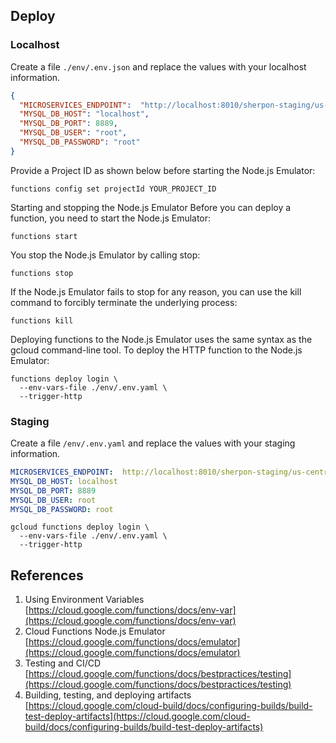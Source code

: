 ## Deploy

### Localhost
Create a file ``./env/.env.json`` and replace the values with your localhost information.
```json
{
  "MICROSERVICES_ENDPOINT":  "http://localhost:8010/sherpon-staging/us-central1/",
  "MYSQL_DB_HOST": "localhost",
  "MYSQL_DB_PORT": 8889,
  "MYSQL_DB_USER": "root",
  "MYSQL_DB_PASSWORD": "root"
}
```

Provide a Project ID as shown below before starting the Node.js Emulator:
```
functions config set projectId YOUR_PROJECT_ID
```

Starting and stopping the Node.js Emulator
Before you can deploy a function, you need to start the Node.js Emulator:
```
functions start
```

You stop the Node.js Emulator by calling stop:
```
functions stop
```

If the Node.js Emulator fails to stop for any reason, you can use the kill command to forcibly terminate the underlying process:
```
functions kill
```

Deploying functions to the Node.js Emulator uses the same syntax as the gcloud command-line tool.
To deploy the HTTP function to the Node.js Emulator:
```
functions deploy login \
  --env-vars-file ./env/.env.yaml \
  --trigger-http
```
### Staging
Create a file ``/env/.env.yaml`` and replace the values with your staging information.
```yaml
MICROSERVICES_ENDPOINT:  http://localhost:8010/sherpon-staging/us-central1/
MYSQL_DB_HOST: localhost
MYSQL_DB_PORT: 8889
MYSQL_DB_USER: root
MYSQL_DB_PASSWORD: root
```

```
gcloud functions deploy login \
  --env-vars-file ./env/.env.yaml \
  --trigger-http
```

## References
1. Using Environment Variables [https://cloud.google.com/functions/docs/env-var](https://cloud.google.com/functions/docs/env-var)
2. Cloud Functions Node.js Emulator [https://cloud.google.com/functions/docs/emulator](https://cloud.google.com/functions/docs/emulator)
3. Testing and CI/CD [https://cloud.google.com/functions/docs/bestpractices/testing](https://cloud.google.com/functions/docs/bestpractices/testing)
4. Building, testing, and deploying artifacts [https://cloud.google.com/cloud-build/docs/configuring-builds/build-test-deploy-artifacts](https://cloud.google.com/cloud-build/docs/configuring-builds/build-test-deploy-artifacts)